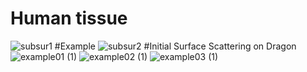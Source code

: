 # Human tissue
![subsur1](https://github.com/KisalayGhosh/Sub-Surface-Scattering-on-dense/assets/87713832/e2cd73fc-3e0c-4372-b262-403797f9e7de)
#Example
![subsur2](https://github.com/KisalayGhosh/Sub-Surface-Scattering-on-dense/assets/87713832/0c1bee54-601f-4403-9592-1d3e8d67d539)
#Initial Surface Scattering on Dragon
![example01 (1)](https://github.com/KisalayGhosh/Sub-Surface-Scattering-on-dense/assets/87713832/baad9768-224a-4d97-b84b-e19e074c38b8)
![example02 (1)](https://github.com/KisalayGhosh/Sub-Surface-Scattering-on-dense/assets/87713832/6340084a-3fb1-4c55-a548-f199dfa5f2da)
![example03 (1)](https://github.com/KisalayGhosh/Sub-Surface-Scattering-on-dense/assets/87713832/d50453d9-c0cc-4164-9032-e160a9a508f2)
